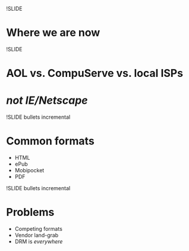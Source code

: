 !SLIDE

# Where we are now #

!SLIDE

# AOL vs. CompuServe vs. local ISPs #
# _not IE/Netscape_ #

!SLIDE bullets incremental

# Common formats #

* HTML
* ePub
* Mobipocket
* PDF

!SLIDE bullets incremental

# Problems #

* Competing formats
* Vendor land-grab
* DRM is _everywhere_

